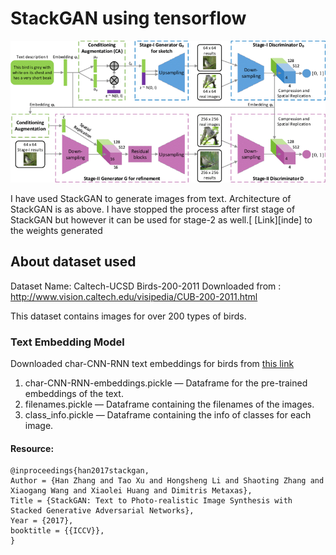 # StackGAN using tensorflow

![Architecture of StackGAN](a.png)

I have used StackGAN to generate images from text. Architecture of StackGAN is as above. I have stopped the process after first stage of StackGAN but however it can be used for stage-2 as well.[
[Link][inde] to the weights generated


## About dataset used

Dataset Name: Caltech-UCSD Birds-200-2011
Downloaded from : http://www.vision.caltech.edu/visipedia/CUB-200-2011.html

This dataset contains images for over 200 types of birds.

### Text Embedding Model
Downloaded char-CNN-RNN text embeddings for birds from [this link][identifier]

1. char-CNN-RNN-embeddings.pickle — Dataframe for the pre-trained embeddings of the text.
2. filenames.pickle — Dataframe containing the filenames of the images.
3. class_info.pickle — Dataframe containing the info of classes for each image.


#### Resource:
```
@inproceedings{han2017stackgan,
Author = {Han Zhang and Tao Xu and Hongsheng Li and Shaoting Zhang and Xiaogang Wang and Xiaolei Huang and Dimitris Metaxas},
Title = {StackGAN: Text to Photo-realistic Image Synthesis with Stacked Generative Adversarial Networks},
Year = {2017},
booktitle = {{ICCV}},
}
```

[identifier]: https://drive.google.com/file/d/0B3y_msrWZaXLT1BZdVdycDY5TEE/view?resourcekey=0-sZrhftoEfdvHq6MweAeCjA
[iden]: https://drive.google.com/drive/folders/1dZ09-ntDQ6edRQAyU0Jx4H8nx6UjHVEg?usp=drive_link
